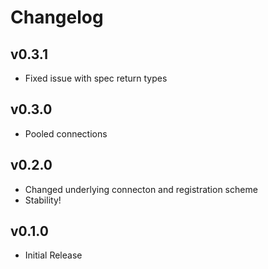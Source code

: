 # Changelog

## v0.3.1
  * Fixed issue with spec return types

## v0.3.0
  * Pooled connections

## v0.2.0
  * Changed underlying connecton and registration scheme
  * Stability!

## v0.1.0
  * Initial Release
